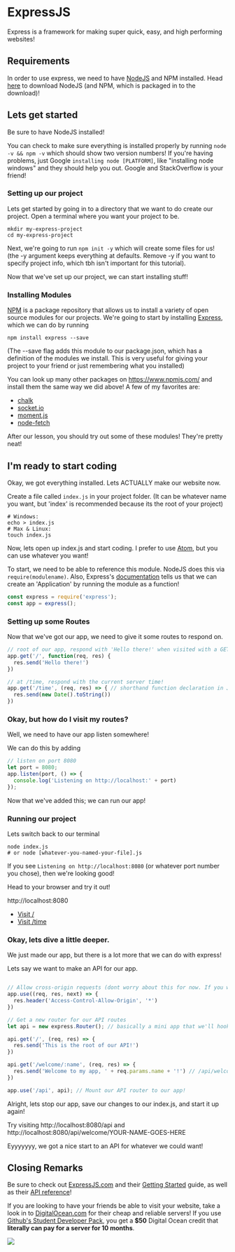 # ExpressJS

Express is a framework for making super quick, easy, and high performing websites!

## Requirements

In order to use express, we need to have [NodeJS](https://nodejs.org/en/download/) and NPM installed. Head [here](https://nodejs.org/en/download/) to download NodeJS (and NPM, which is packaged in to the download)!

## Lets get started

Be sure to have NodeJS installed!

You can check to make sure everything is installed properly by running `node -v && npm -v` which should show two version numbers! If you're having problems, just Google `installing node [PLATFORM]`, like "installing node windows" and they should help you out. Google and StackOverflow is your friend!

### Setting up our project

Lets get started by going in to a directory that we want to do create our project. Open a terminal where you want your project to be.
```
mkdir my-express-project
cd my-express-project
```

Next, we're going to run `npm init -y` which will create some files for us! (the -y argument keeps everything at defaults. Remove -y if you want to specify project info, which tbh isn't important for this tutorial).

Now that we've set up our project, we can start installing stuff!

### Installing Modules

[NPM](https://www.npmjs.com/) is a package repository that allows us to install a variety of open source modules for our projects. We're going to start by installing [Express](https://www.npmjs.com/package/express), which we can do by running
```
npm install express --save
```
(The --save flag adds this module to our package.json, which has a definition of the modules we install. This is very useful for giving your project to your friend or just remembering what you installed)

You can look up many other packages on https://www.npmjs.com/ and install them the same way we did above!
A few of my favorites are:
- [chalk](https://www.npmjs.com/package/chalk)
- [socket.io](https://www.npmjs.com/package/socket.io)
- [moment.js](https://www.npmjs.com/package/moment)
- [node-fetch](https://www.npmjs.com/package/node-fetch)

After our lesson, you should try out some of these modules! They're pretty neat!

## I'm ready to start coding

Okay, we got everything installed. Lets ACTUALLY make our website now.

Create a file called `index.js` in your project folder. (It can be whatever name you want, but 'index' is recommended because its the root of your project)
```
# Windows:
echo > index.js
# Max & Linux:
touch index.js
```

Now, lets open up index.js and start coding. I prefer to use [Atom](https://atom.io/), but you can use whatever you want!

To start, we need to be able to reference this module. NodeJS does this via `require(modulename)`. Also, Express's [documentation](https://expressjs.com/en/4x/api.html) tells us that we can create an 'Application' by running the module as a function!
```js
const express = require('express');
const app = express();
```

### Setting up some Routes

Now that we've got our app, we need to give it some routes to respond on.

```js
// root of our app, respond with 'Hello there!' when visited with a GET request!
app.get('/', function(req, res) {
  res.send('Hello there!')
})

// at /time, respond with the current server time!
app.get('/time', (req, res) => { // shorthand function declaration in JavaScript
  res.send(new Date().toString())
})
```

### Okay, but how do I visit my routes?

Well, we need to have our app listen somewhere!

We can do this by adding
```js
// listen on port 8080
let port = 8080;
app.listen(port, () => {
  console.log('Listening on http://localhost:' + port)
});
```

Now that we've added this; we can run our app!

### Running our project

Lets switch back to our terminal
```
node index.js
# or node [whatever-you-named-your-file].js
```

If you see `Listening on http://localhost:8080` (or whatever port number you chose), then we're looking good!

Head to your browser and try it out!

http://localhost:8080
- [Visit /](http://localhost:8080)
- [Visit /time](http://localhost:8080/time)

### Okay, lets dive a little deeper.

We just made our app, but there is a lot more that we can do with express!

Lets say we want to make an API for our app.
```js

// Allow cross-origin requests (dont worry about this for now. If you want to know more, google it or ask questions after the lesson)
app.use((req, res, next) => {
  res.header('Access-Control-Allow-Origin', '*')
})

// Get a new router for our API routes
let api = new express.Router(); // basically a mini app that we'll hook to our main app.

api.get('/', (req, res) => {
  res.send('This is the root of our API!')
})

api.get('/welcome/:name', (req, res) => {
  res.send('Welcome to my app, ' + req.params.name + '!') // /api/welcome/chris -> 'Welcome to my app, chris!'
})

app.use('/api', api); // Mount our API router to our app!

```

Alright, lets stop our app, save our changes to our index.js, and start it up again!

Try visiting http://localhost:8080/api and http://localhost:8080/api/welcome/YOUR-NAME-GOES-HERE

Eyyyyyyy, we got a nice start to an API for whatever we could want!

## Closing Remarks

Be sure to check out [ExpressJS.com](https://expressjs.com/) and their [Getting Started](https://expressjs.com/en/starter/installing.html) guide, as well as their [API reference](https://expressjs.com/en/4x/api.html)!

If you are looking to have your friends be able to visit your website, take a look in to [DigitalOcean.com](https://www.digitalocean.com/) for their cheap and reliable servers! If you use [Github's Student Developer Pack](https://education.github.com/pack), you get a **$50** Digital Ocean credit that **literally can pay for a server for 10 months**.

<img src='https://i.kym-cdn.com/entries/icons/mobile/000/033/069/jojo.jpg'>
